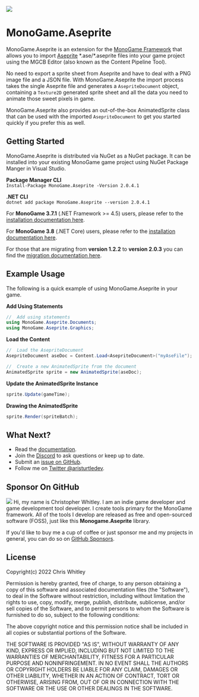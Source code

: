 ![](https://raw.githubusercontent.com/manbeardgames/monogame-aseprite/gh-pages-develop/static/img/monogame_aseprite_banner_800_200.png)

# MonoGame.Aseprite
MonoGame.Aseprite is an extension for the [MonoGame Framework](https://www.monogame.net) that allows you to import [Aseprite](https://www.aseprite.org) \*.ase/\*.aseprite files into your game project using the MGCB Editor (also known as the Content Pipeline Tool).

No need to export a sprite sheet from Aseprite and have to deal with a PNG image file and a JSON file. With MonoGame.Aseprite the import process takes the single Aseprite file and generates a `AsepriteDocument` object, containing a `Texture2D` generated sprite sheet and all the data you need to animate those sweet pixels in game. 

MonoGame.Aseprite also provides an out-of-the-box AnimatedSprite class that can be used with the imported `AsepriteDocument` to get you started quickly if you prefer this as well.

## Getting Started
MonoGame.Aseprite is distributed via NuGet as a NuGet package. It can be installed into your existing MonoGame game project using NuGet Package Manger in Visual Studio. 

**Package Manager CLI**  
```Install-Package MonoGame.Aseprite -Version 2.0.4.1```

**.NET CLI**  
```dotnet add package MonoGame.Aseprite --version 2.0.4.1```

For **MonoGame 3.7.1** (.NET Framework >= 4.5) users, please refer to the [installation documentation here](https://aristurtle.net/monogame-aseprite/getting-started/monogame37installation).

For **MonoGame 3.8** (.NET Core) users, please refer to the [installation documentation here](https://aristurtle.net/monogame-aseprite/getting-started/monogame38installation).

For those that are migrating from **version 1.2.2** to **version 2.0.3** you can find the [migration documentation here](https://aristurtle.net/monogame-aseprite/getting-started/migratingv1v2).

## Example Usage
The following is a quick example of using MonoGame.Aseprite in your game.

**Add Using Statements**
```csharp
//  Add using statements
using MonoGame.Aseprite.Documents;
using MonoGame.Aseprite.Graphics;
```

**Load the Content**
```csharp
//  Load the AsepriteDocument
AsepriteDocument aseDoc = Content.Load<AsepriteDocument>("myAseFile");

//  Create a new AnimatedSprite from the document
AnimatedSprite sprite = new AnimatedSprite(aseDoc);

```

**Update the AnimatedSprite Instance**
```csharp
sprite.Update(gameTime);
```

**Drawing the AnimatedSprite**
```csharp
sprite.Render(spriteBatch);
```


## What Next?
* Read the [documentation](https://aristurtle.net/monogame-aseprite).
* Join the [Discord](https://discord.gg/8jFvHhuMJU) to ask questions or keep up to date.
* Submit an [issue on GitHub](https://github.com/AristurtleDev/monogame-aseprite/issues).
* Follow me on [Twitter @aristurtledev](https://www.twitter.com/aristurtledev).

## Sponsor On GitHub
[![](https://raw.githubusercontent.com/aristurtledev/monogame-aseprite/gh-pages-develop/static/img/github_sponsor.png)](https://github.com/sponsors/manbeardgames)
 Hi, my name is Christopher Whitley. I am an indie game developer and game development tool developer. I create tools primary for the MonoGame framework. All of the tools I develop are released as free and open-sourced software (FOSS), just like this **Monogame.Aseprite** library.

 If you'd like to buy me a cup of coffee or just sponsor me and my projects in general, you can do so on [GitHub Sponsors](https://github.com/sponsors/manbeardgames). 





## License
Copyright(c) 2022 Chris Whitley

Permission is hereby granted, free of charge, to any person obtaining a copy
of this software and associated documentation files (the "Software"), to deal
in the Software without restriction, including without limitation the rights
to use, copy, modify, merge, publish, distribute, sublicense, and/or sell
copies of the Software, and to permit persons to whom the Software is
furnished to do so, subject to the following conditions:

The above copyright notice and this permission notice shall be included in
all copies or substantial portions of the Software.

THE SOFTWARE IS PROVIDED "AS IS", WITHOUT WARRANTY OF ANY KIND, EXPRESS OR
IMPLIED, INCLUDING BUT NOT LIMITED TO THE WARRANTIES OF MERCHANTABILITY,
FITNESS FOR A PARTICULAR PURPOSE AND NONINFRINGEMENT. IN NO EVENT SHALL THE
AUTHORS OR COPYRIGHT HOLDERS BE LIABLE FOR ANY CLAIM, DAMAGES OR OTHER
LIABILITY, WHETHER IN AN ACTION OF CONTRACT, TORT OR OTHERWISE, ARISING FROM,
OUT OF OR IN CONNECTION WITH THE SOFTWARE OR THE USE OR OTHER DEALINGS IN
THE SOFTWARE.




